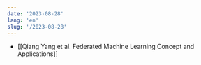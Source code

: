 ```yaml
---
date: '2023-08-28'
lang: 'en'
slug: '/2023-08-28'
---
```


- [[Qiang Yang et al. Federated Machine Learning Concept and Applications]]
